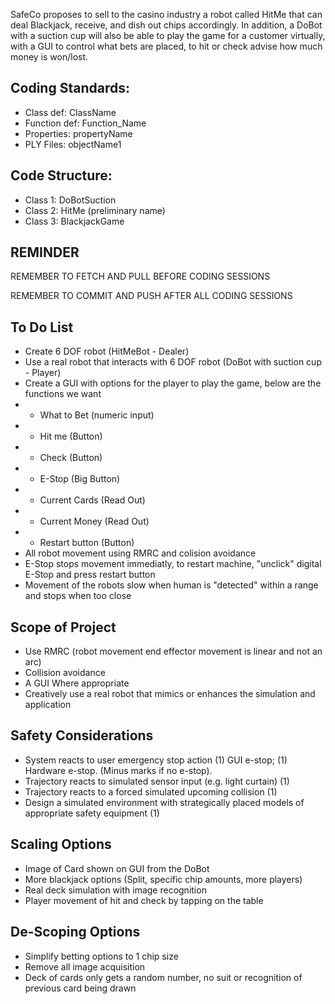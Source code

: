 SafeCo proposes to sell to the casino industry a robot called HitMe that can deal Blackjack, receive, and dish out chips accordingly. In addition, a DoBot with a suction cup will also be able to play the game for a customer virtually, with a GUI to control what bets are placed, to hit or check advise how much money is won/lost.


Coding Standards:
------------------------------------
* Class def: ClassName
* Function def: Function_Name
* Properties: propertyName
* PLY Files: objectName1


Code Structure:
------------------------------------
* Class 1: DoBotSuction
* Class 2: HitMe (preliminary name)
* Class 3: BlackjackGame


REMINDER
------------------------------------
REMEMBER TO FETCH AND PULL BEFORE CODING SESSIONS 

REMEMBER TO COMMIT AND PUSH AFTER ALL CODING SESSIONS

To Do List
------------------------------------
* Create 6 DOF robot (HitMeBot - Dealer)
* Use a real robot that interacts with 6 DOF robot (DoBot with suction cup - Player)
* Create a GUI with options for the player to play the game, below are the functions we want
* * What to Bet (numeric input)
* * Hit me (Button)
* * Check (Button) 
* * E-Stop (Big Button)
* * Current Cards (Read Out)
* * Current Money (Read Out)
* * Restart button (Button)
* All robot movement using RMRC and colision avoidance
* E-Stop stops movement immediatly, to restart machine, "unclick" digital E-Stop and press restart button
* Movement of the robots slow when human is "detected" within a range and stops when too close


Scope of Project
------------------------------------
* Use RMRC (robot movement end effector movement is linear and not an arc)
* Collision avoidance
* A GUI Where appropriate
* Creatively use a real robot that mimics or enhances the simulation and application

Safety Considerations
------------------------------------
* System reacts to user emergency stop action (1) GUI e-stop; (1) Hardware e-stop. (Minus marks if no e-stop).
* Trajectory reacts to simulated sensor input (e.g. light curtain) (1)
* Trajectory reacts to a forced simulated upcoming collision (1)
* Design a simulated environment with strategically placed models of appropriate safety equipment (1)

Scaling Options
------------------------------------
* Image of Card shown on GUI from the DoBot
* More blackjack options (Split, specific chip amounts, more players)
* Real deck simulation with image recognition
* Player movement of hit and check by tapping on the table

 
De-Scoping Options
------------------------------------
* Simplify betting options to 1 chip size
* Remove all image acquisition
* Deck of cards only gets a random number, no suit or recognition of previous card being drawn


